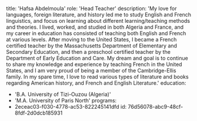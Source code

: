 title: 'Hafsa Abdelmoula'
role: 'Head Teacher'
description: 'My love for languages, foreign literature, and history led me to study English and French linguistics, and focus on learning about different learning/teaching methods and theories. I lived, worked, and studied in both Algeria and France, and my career in education has consisted of teaching both English and French at various levels. After moving to the United States, I became a French certified teacher by the Massachusetts Department of Elementary and Secondary Education, and then a preschool certified teacher by the Department of Early Education and Care. My dream and goal is to continue to share my knowledge and experience by teaching French in the United States, and I am very proud of being a member of the Cambridge-Ellis family. In my spare time, I love to read various types of literature and books regarding American history, and French and English Literature.'
education:
  - 'B.A. University of Tizi-Ouzou (Algeria)'
  - 'M.A. University of Paris North'
programs:
  - 2eceac03-f030-4778-ac53-822245141dfd
id: 76d56078-abc9-48cf-8fdf-2d0dcb185931
